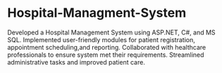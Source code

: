 # Hospital-Managment-System
Developed a Hospital Management System using ASP.NET, C#, and MS SQL. Implemented user-friendly modules for patient registration, appointment scheduling,and reporting. Collaborated with healthcare professionals to ensure system met their requirements. Streamlined administrative tasks and improved patient care.
